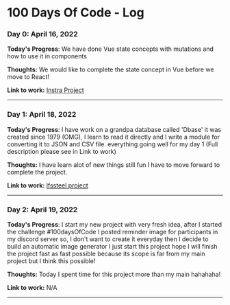# 100 Days Of Code - Log

### Day 0: April 16, 2022

**Today's Progress**: We have done Vue state concepts with mutations and how to use it in components

**Thoughts:** We would like to complete the state concept in Vue before we move to React!

**Link to work:** [Instra Project](https://github.com/AdaBrain/instra)

---

### Day 1: April 18, 2022

**Today's Progress**: I have work on a grandpa database called 'Dbase' it was created since 1979 (OMG), I learn to read it directly and I write a module for converting it to JSON and CSV file. everything going well for my day 1 (Full description please see in Link to work)

**Thoughts:** I have learn alot of new things still fun I have to move forward to complete the project.

**Link to work:** [lfssteel project](https://gitlab.com/dynamicprostudio/vvip_lfssteel/-/blob/main/log.md)

---

### Day 2: April 19, 2022

**Today's Progress**: I start my new project with very fresh idea, after I started the challenge #100daysOfCode I posted reminder image for participants in my discord server
so, I don't want to create it everyday then I decide to build an automatic image generator I just start this project hope I will finish the project fast as fast possible because its scope is far from my main project but I think this possible!

**Thoughts:** Today I spent time for this project more than my main hahahaha!

**Link to work:** N/A

---